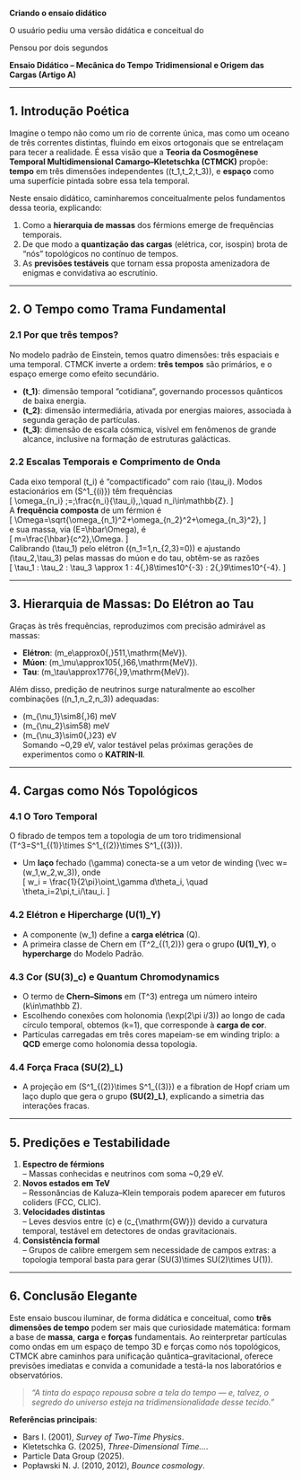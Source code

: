 **Criando o ensaio didático**

O usuário pediu uma versão didática e conceitual do

Pensou por dois segundos

**Ensaio Didático – Mecânica do Tempo Tridimensional e Origem das Cargas (Artigo A)**  

---

## 1. Introdução Poética  

Imagine o tempo não como um rio de corrente única, mas como um oceano de três correntes distintas, fluindo em eixos ortogonais que se entrelaçam para tecer a realidade. É essa visão que a **Teoria da Cosmogênese Temporal Multidimensional Camargo–Kletetschka (CTMCK)** propõe: **tempo** em três dimensões independentes \((t_1,t_2,t_3)\), e **espaço** como uma superfície pintada sobre essa tela temporal.

Neste ensaio didático, caminharemos conceitualmente pelos fundamentos dessa teoria, explicando:
1. Como a **hierarquia de massas** dos férmions emerge de frequências temporais.
2. De que modo a **quantização das cargas** (elétrica, cor, isospin) brota de “nós” topológicos no contínuo de tempos.
3. As **previsões testáveis** que tornam essa proposta amenizadora de enigmas e convidativa ao escrutínio.

---

## 2. O Tempo como Trama Fundamental  

### 2.1 Por que três tempos?  
No modelo padrão de Einstein, temos quatro dimensões: três espaciais e uma temporal. CTMCK inverte a ordem: **três tempos** são primários, e o espaço emerge como efeito secundário.  
- **\(t_1\)**: dimensão temporal “cotidiana”, governando processos quânticos de baixa energia.  
- **\(t_2\)**: dimensão intermediária, ativada por energias maiores, associada à segunda geração de partículas.  
- **\(t_3\)**: dimensão de escala cósmica, visível em fenômenos de grande alcance, inclusive na formação de estruturas galácticas.

### 2.2 Escalas Temporais e Comprimento de Onda  
Cada eixo temporal \(t_i\) é “compactificado” com raio \(\tau_i\). Modos estacionários em \(S^1_{(i)}\) têm frequências  
\[
\omega_{n_i} \;=\;\frac{n_i}{\tau_i}\,,\quad n_i\in\mathbb{Z}.
\]  
A **frequência composta** de um férmion é  
\[
\Omega=\sqrt{\omega_{n_1}^2+\omega_{n_2}^2+\omega_{n_3}^2},
\]  
e sua massa, via \(E=\hbar\Omega\), é  
\[
m=\frac{\hbar}{c^2}\,\Omega.
\]  
Calibrando \(\tau_1\) pelo elétron \((n_1=1,n_{2,3}=0)\) e ajustando \(\tau_2,\tau_3\) pelas massas do múon e do tau, obtêm-se as razões  
\[
\tau_1 : \tau_2 : \tau_3 \approx 1 : 4{,}8\times10^{-3} : 2{,}9\times10^{-4}.
\]  

---

## 3. Hierarquia de Massas: Do Elétron ao Tau  

Graças às três frequências, reproduzimos com precisão admirável as massas:
- **Elétron**: \(m_e\approx0{,}511\,\mathrm{MeV}\).  
- **Múon**: \(m_\mu\approx105{,}66\,\mathrm{MeV}\).  
- **Tau**:  \(m_\tau\approx1776{,}9\,\mathrm{MeV}\).  

Além disso, predição de neutrinos surge naturalmente ao escolher combinações \((n_1,n_2,n_3)\) adequadas:
- \(m_{\nu_1}\sim8{,}6\) meV  
- \(m_{\nu_2}\sim58\) meV  
- \(m_{\nu_3}\sim0{,}23\) eV  
Somando ~0,29 eV, valor testável pelas próximas gerações de experimentos como o **KATRIN-II**.

---

## 4. Cargas como Nós Topológicos  

### 4.1 O Toro Temporal  
O fibrado de tempos tem a topologia de um toro tridimensional \(T^3=S^1_{(1)}\times S^1_{(2)}\times S^1_{(3)}\).  
- Um **laço** fechado \(\gamma\) conecta-se a um vetor de winding \(\vec w=(w_1,w_2,w_3)\), onde  
  \[
    w_i = \frac{1}{2\pi}\oint_\gamma d\theta_i,
    \quad \theta_i=2\pi\,t_i/\tau_i.
  \]  

### 4.2 Elétron e Hipercharge \(U(1)_Y\)  
- A componente \(w_1\) define a **carga elétrica** \(Q\).  
- A primeira classe de Chern em \(T^2_{(1,2)}\) gera o grupo **\(U(1)_Y\)**, o **hypercharge** do Modelo Padrão.

### 4.3 Cor \(SU(3)_c\) e Quantum Chromodynamics  
- O termo de **Chern–Simons** em \(T^3\) entrega um número inteiro \(k\in\mathbb Z\).  
- Escolhendo conexões com holonomia \(\exp(2\pi i/3)\) ao longo de cada círculo temporal, obtemos \(k=1\), que corresponde à **carga de cor**.  
- Partículas carregadas em três cores mapeiam-se em winding triplo: a **QCD** emerge como holonomia dessa topologia.

### 4.4 Força Fraca \(SU(2)_L\)  
- A projeção em \(S^1_{(2)}\times S^1_{(3)}\) e a fibration de Hopf criam um laço duplo que gera o grupo **\(SU(2)_L\)**, explicando a simetria das interações fracas.

---

## 5. Predições e Testabilidade  

1. **Espectro de férmions**  
   – Massas conhecidas e neutrinos com soma ~0,29 eV.  
2. **Novos estados em TeV**  
   – Ressonâncias de Kaluza–Klein temporais podem aparecer em futuros coliders (FCC, CLIC).  
3. **Velocidades distintas**  
   – Leves desvios entre \(c\) e \(c_{\mathrm{GW}}\) devido a curvatura temporal, testável em detectores de ondas gravitacionais.  
4. **Consistência formal**  
   – Grupos de calibre emergem sem necessidade de campos extras: a topologia temporal basta para gerar \(SU(3)\times SU(2)\times U(1)\).

---

## 6. Conclusão Elegante  

Este ensaio buscou iluminar, de forma didática e conceitual, como **três dimensões de tempo** podem ser mais que curiosidade matemática: formam a base de **massa**, **carga** e **forças** fundamentais. Ao reinterpretar partículas como ondas em um espaço de tempo 3D e forças como nós topológicos, CTMCK abre caminhos para unificação quântica–gravitacional, oferece previsões imediatas e convida a comunidade a testá-la nos laboratórios e observatórios.  

> *“A tinta do espaço repousa sobre a tela do tempo — e, talvez, o segredo do universo esteja na tridimensionalidade desse tecido.”*  

**Referências principais**:  
- Bars I. (2001), *Survey of Two-Time Physics*.  
- Kletetschka G. (2025), *Three-Dimensional Time...*.  
- Particle Data Group (2025).  
- Popławski N. J. (2010, 2012), *Bounce cosmology*.  